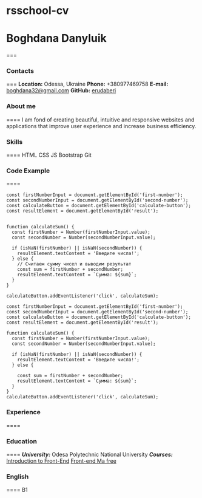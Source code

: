 # rsschool-cv
# Boghdana Danyluik
===
### Contacts
===
**Location:** Odessa, Ukraine
**Phone:** +380977469758
**E-mail:** boghdana32@gmail.com
**GitHub:** [erudaberi](https://github.com/erudaberi)

### About me
====
I am fond of creating beautiful, intuitive and responsive websites and applications that improve user experience and increase business efficiency.

### Skills
====
HTML
CSS
JS
Bootstrap
Git

### Code Example
====
```
const firstNumberInput = document.getElementById('first-number');
const secondNumberInput = document.getElementById('second-number');
const calculateButton = document.getElementById('calculate-button');
const resultElement = document.getElementById('result');


function calculateSum() {
  const firstNumber = Number(firstNumberInput.value);
  const secondNumber = Number(secondNumberInput.value);

  if (isNaN(firstNumber) || isNaN(secondNumber)) {
    resultElement.textContent = 'Введите числа!';
  } else {
    // Считаем сумму чисел и выводим результат
    const sum = firstNumber + secondNumber;
    resultElement.textContent = `Сумма: ${sum}`;
  }
}

calculateButton.addEventListener('click', calculateSum);

const firstNumberInput = document.getElementById('first-number');
const secondNumberInput = document.getElementById('second-number');
const calculateButton = document.getElementById('calculate-button');
const resultElement = document.getElementById('result');

function calculateSum() {
  const firstNumber = Number(firstNumberInput.value);
  const secondNumber = Number(secondNumberInput.value);

  if (isNaN(firstNumber) || isNaN(secondNumber)) {
    resultElement.textContent = 'Введите числа!';
  } else {
  
    const sum = firstNumber + secondNumber;
    resultElement.textContent = `Сумма: ${sum}`;
  }
}
calculateButton.addEventListener('click', calculateSum);
```

### Experience
====
### Education
====
***University:*** Odesа Polytechnic National University
***Courses:*** 
[Introduction to Front-End](https://coursera.org/share/c5318947f00f9308932ffcced4e378e0)
[Front-end Ma free](https://mate.academy/courses/frontend)

### English
====
B1
